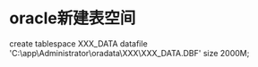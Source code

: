 # oracle新建表空间

create tablespace XXX_DATA datafile 'C:\app\Administrator\oradata\XXX\XXX_DATA.DBF' size 2000M;